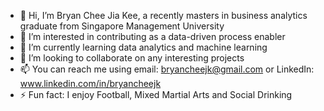 - 👋 Hi, I’m Bryan Chee Jia Kee, a recently masters in business analytics graduate from Singapore Management University
- 👀 I’m interested in contributing as a data-driven process enabler 
- 🌱 I’m currently learning data analytics and machine learning
- 💞️ I’m looking to collaborate on any interesting projects
- 📫 You can reach me using email: bryancheejk@gmail.com or LinkedIn: www.linkedin.com/in/bryancheejk
- ⚡ Fun fact: I enjoy Football, Mixed Martial Arts and Social Drinking
<!---
bcheejk/bcheejk is a ✨ special ✨ repository because its `README.md` (this file) appears on your GitHub profile.
You can click the Preview link to take a look at your changes.
--->
